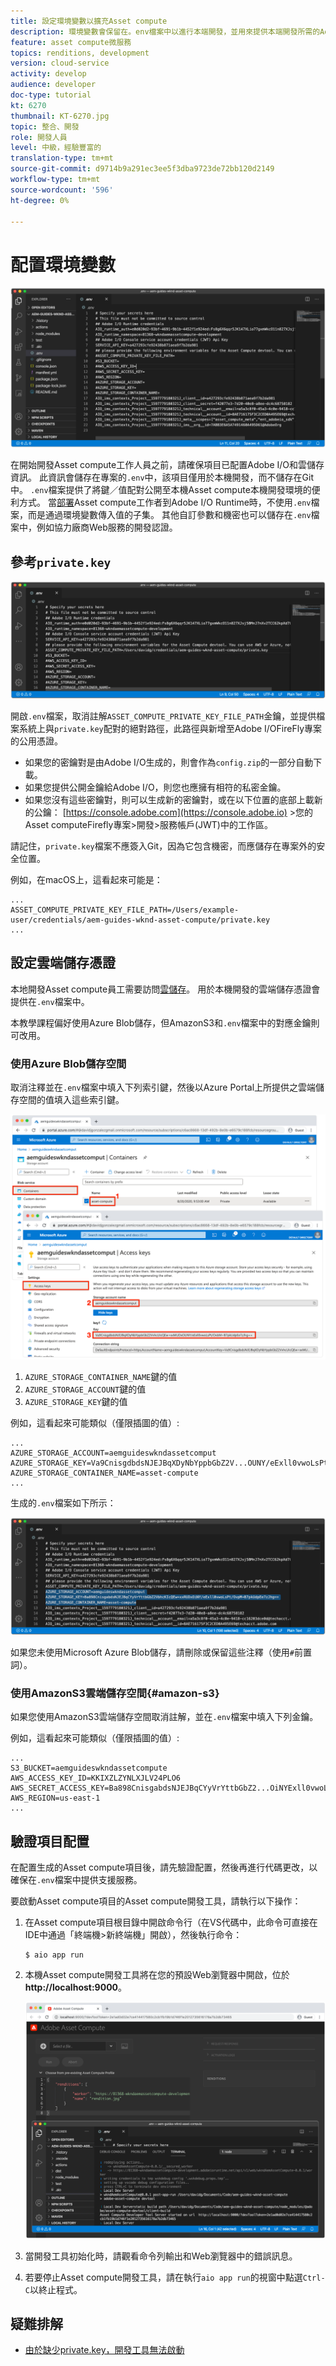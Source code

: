 ```yaml
---
title: 設定環境變數以擴充Asset compute
description: 環境變數會保留在。env檔案中以進行本端開發，並用來提供本端開發所需的Adobe I/O憑證和雲端儲存憑證。
feature: asset compute微服務
topics: renditions, development
version: cloud-service
activity: develop
audience: developer
doc-type: tutorial
kt: 6270
thumbnail: KT-6270.jpg
topic: 整合、開發
role: 開發人員
level: 中級，經驗豐富的
translation-type: tm+mt
source-git-commit: d9714b9a291ec3ee5f3dba9723de72bb120d2149
workflow-type: tm+mt
source-wordcount: '596'
ht-degree: 0%

---
```



# 配置環境變數

![點環境檔案](assets/environment-variables/dot-env-file.png)

在開始開發Asset compute工作人員之前，請確保項目已配置Adobe I/O和雲儲存資訊。 此資訊會儲存在專案的`.env`中，該項目僅用於本機開發，而不儲存在Git中。 `.env`檔案提供了將鍵／值配對公開至本機Asset compute本機開發環境的便利方式。 當[部署](../deploy/runtime.md)Asset compute工作者到Adobe I/O Runtime時，不使用`.env`檔案，而是通過環境變數傳入值的子集。 其他自訂參數和機密也可以儲存在`.env`檔案中，例如協力廠商Web服務的開發認證。

## 參考`private.key`

![私鑰](assets/environment-variables/private-key.png)

開啟`.env`檔案，取消註解`ASSET_COMPUTE_PRIVATE_KEY_FILE_PATH`金鑰，並提供檔案系統上與`private.key`配對的絕對路徑，此路徑與新增至Adobe I/OFireFly專案的公用憑證。

+ 如果您的密鑰對是由Adobe I/O生成的，則會作為`config.zip`的一部分自動下載。
+ 如果您提供公開金鑰給Adobe I/O，則您也應擁有相符的私密金鑰。
+ 如果您沒有這些密鑰對，則可以生成新的密鑰對，或在以下位置的底部上載新的公鑰：
   [https://console.adobe.com](https://console.adobe.io) >您的Asset computeFirefly專案>開發>服務帳戶(JWT)中的工作區。

請記住，`private.key`檔案不應簽入Git，因為它包含機密，而應儲存在專案外的安全位置。

例如，在macOS上，這看起來可能是：

```
...
ASSET_COMPUTE_PRIVATE_KEY_FILE_PATH=/Users/example-user/credentials/aem-guides-wknd-asset-compute/private.key
...
```

## 設定雲端儲存憑證

本地開發Asset compute員工需要訪問[雲儲存](../set-up/accounts-and-services.md#cloud-storage)。 用於本機開發的雲端儲存憑證會提供在`.env`檔案中。

本教學課程偏好使用Azure Blob儲存，但AmazonS3和`.env`檔案中的對應金鑰則可改用。

### 使用Azure Blob儲存空間

取消注釋並在`.env`檔案中填入下列索引鍵，然後以Azure Portal上所提供之雲端儲存空間的值填入這些索引鍵。

![Azure Blob儲存空間](./assets/environment-variables/azure-portal-credentials.png)

1. `AZURE_STORAGE_CONTAINER_NAME`鍵的值
1. `AZURE_STORAGE_ACCOUNT`鍵的值
1. `AZURE_STORAGE_KEY`鍵的值

例如，這看起來可能類似（僅限插圖的值）:

```
...
AZURE_STORAGE_ACCOUNT=aemguideswkndassetcomput
AZURE_STORAGE_KEY=Va9CnisgdbdsNJEJBqXDyNbYppbGbZ2V...OUNY/eExll0vwoLsPt/OvbM+B7pkUdpEe7zJhg==
AZURE_STORAGE_CONTAINER_NAME=asset-compute
...
```

生成的`.env`檔案如下所示：

![Azure Blob儲存憑據](assets/environment-variables/cloud-storage-credentials.png)

如果您未使用Microsoft Azure Blob儲存，請刪除或保留這些注釋（使用`#`前置詞）。

### 使用AmazonS3雲端儲存空間{#amazon-s3}

如果您使用AmazonS3雲端儲存空間取消註解，並在`.env`檔案中填入下列金鑰。

例如，這看起來可能類似（僅限插圖的值）:

```
...
S3_BUCKET=aemguideswkndassetcompute
AWS_ACCESS_KEY_ID=KKIXZLZYNLXJLV24PLO6
AWS_SECRET_ACCESS_KEY=Ba898CnisgabdsNJEJBqCYyVrYttbGbZ2...OiNYExll0vwoLsPtOv
AWS_REGION=us-east-1
...
```

## 驗證項目配置

在配置生成的Asset compute項目後，請先驗證配置，然後再進行代碼更改，以確保在`.env`檔案中提供支援服務。

要啟動Asset compute項目的Asset compute開發工具，請執行以下操作：

1. 在Asset compute項目根目錄中開啟命令行（在VS代碼中，此命令可直接在IDE中通過「終端機>新終端機」開啟），然後執行命令：

   ```
   $ aio app run
   ```

1. 本機Asset compute開發工具將在您的預設Web瀏覽器中開啟，位於&#x200B;__http://localhost:9000__。

   ![aio app run](assets/environment-variables/aio-app-run.png)

1. 當開發工具初始化時，請觀看命令列輸出和Web瀏覽器中的錯誤訊息。
1. 若要停止Asset compute開發工具，請在執行`aio app run`的視窗中點選`Ctrl-C`以終止程式。

## 疑難排解

+ [由於缺少private.key，開發工具無法啟動](../troubleshooting.md#missing-private-key)
